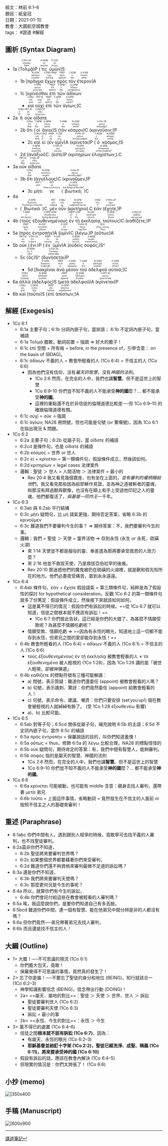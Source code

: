 經文：林前 6:1–8  
題目：紙皇冠  
日期：2021-01-10  
教會：大園航空城教會  
tags： #證道  #解經  


## 圖析 (Syntax Diagram)

-  1a (<RUBY><ruby><ruby>Τολμᾷ<rt>Dare</rt></ruby><rt>τολμάω</rt></ruby><rt>V-PAI-3S</rt></RUBY>)P (<RUBY><ruby><ruby>τις<rt>anyone</rt></ruby><rt>τις</rt></ruby><rt>X-NSM</rt></RUBY> <RUBY><ruby><ruby>ὑμῶν<rt>of you‚</rt></ruby><rt>σύ</rt></ruby><rt>P-2GP</rt></RUBY>)S 
	- 1b [<RUBY><ruby><ruby>πρᾶγμα<rt>a matter</rt></ruby><rt>πρᾶγμα</rt></ruby><rt>N-ASN</rt></RUBY> <RUBY><ruby><ruby>ἔχων<rt>having</rt></ruby><rt>ἔχω</rt></ruby><rt>V-PAP-NSM</rt></RUBY> <RUBY><ruby><ruby>πρὸς<rt>against</rt></ruby><rt>πρός</rt></ruby><rt>PREP</rt></RUBY> <RUBY><ruby><ruby>τὸν<rt>the</rt></ruby><rt>ὁ</rt></ruby><rt>T-ASM</rt></RUBY> <RUBY><ruby><ruby>ἕτερον<rt>other‚</rt></ruby><rt>ἕτερος</rt></ruby><rt>A-ASM</rt></RUBY>]A 
	- 1c [<RUBY><ruby><ruby>κρίνεσθαι<rt>go to law</rt></ruby><rt>κρίνω</rt></ruby><rt>V-PPN</rt></RUBY> <RUBY><ruby><ruby>ἐπὶ<rt>before</rt></ruby><rt>ἐπί</rt></ruby><rt>PREP</rt></RUBY> <RUBY><ruby><ruby>τῶν<rt>the</rt></ruby><rt>ὁ</rt></ruby><rt>T-GPM</rt></RUBY> <RUBY><ruby><ruby>ἀδίκων<rt>unrighteous‚</rt></ruby><rt>ἄδικος</rt></ruby><rt>A-GPM</rt></RUBY> 
		-  <RUBY><ruby><ruby>καὶ<rt>and</rt></ruby><rt>καί</rt></ruby><rt>CONJ</rt></RUBY> <RUBY><ruby><ruby>οὐχὶ<rt>not</rt></ruby><rt>οὐχί</rt></ruby><rt>PRT-N</rt></RUBY> <RUBY><ruby><ruby>ἐπὶ<rt>before</rt></ruby><rt>ἐπί</rt></ruby><rt>PREP</rt></RUBY> <RUBY><ruby><ruby>τῶν<rt>the</rt></ruby><rt>ὁ</rt></ruby><rt>T-GPM</rt></RUBY> <RUBY><ruby><ruby>ἁγίων;<rt>saints?</rt></ruby><rt>ἅγιος</rt></ruby><rt>A-GPM</rt></RUBY>]C
-  2a <RUBY><ruby><ruby>ἢ<rt>Or</rt></ruby><rt>ἤ</rt></ruby><rt>CONJ</rt></RUBY> <RUBY><ruby><ruby>οὐκ<rt>not</rt></ruby><rt>οὐ</rt></ruby><rt>PRT-N</rt></RUBY> <RUBY><ruby><ruby>οἴδατε<rt>know you</rt></ruby><rt>εἴδω</rt></ruby><rt>V-RAI-2P</rt></RUBY> 
	- 2b <RUBY><ruby><ruby>ὅτι<rt>that</rt></ruby><rt>ὅτι</rt></ruby><rt>CONJ</rt></RUBY> (<RUBY><ruby><ruby>οἱ<rt>the</rt></ruby><rt>ὁ</rt></ruby><rt>T-NPM</rt></RUBY> <RUBY><ruby><ruby>ἅγιοι<rt>saints</rt></ruby><rt>ἅγιος</rt></ruby><rt>A-NPM</rt></RUBY>)S (<RUBY><ruby><ruby>τὸν<rt>the</rt></ruby><rt>ὁ</rt></ruby><rt>T-ASM</rt></RUBY> <RUBY><ruby><ruby>κόσμον<rt>world</rt></ruby><rt>κόσμος</rt></ruby><rt>N-ASM</rt></RUBY>)C (<RUBY><ruby><ruby>κρινοῦσιν;<rt>will judge?</rt></ruby><rt>κρίνω</rt></ruby><rt>V-FAI-3P</rt></RUBY>)P 
		- 2c <RUBY><ruby><ruby>καὶ<rt>And</rt></ruby><rt>καί</rt></ruby><rt>CONJ</rt></RUBY> <RUBY><ruby><ruby>εἰ<rt>if</rt></ruby><rt>εἰ</rt></ruby><rt>CONJ</rt></RUBY> (<RUBY><ruby><ruby>ἐν<rt>by</rt></ruby><rt>ἐν</rt></ruby><rt>PREP</rt></RUBY> <RUBY><ruby><ruby>ὑμῖν<rt>you</rt></ruby><rt>σύ</rt></ruby><rt>P-2DP</rt></RUBY>)A (<RUBY><ruby><ruby>κρίνεται<rt>is to be judged</rt></ruby><rt>κρίνω</rt></ruby><rt>V-PPI-3S</rt></RUBY>)P (<RUBY><ruby><ruby>ὁ<rt>the</rt></ruby><rt>ὁ</rt></ruby><rt>T-NSM</rt></RUBY> <RUBY><ruby><ruby>κόσμος‚<rt>world‚</rt></ruby><rt>κόσμος</rt></ruby><rt>N-NSM</rt></RUBY>)S 
	- 2d (<RUBY><ruby><ruby>ἀνάξιοί<rt>unworthy</rt></ruby><rt>ἀνάξιος</rt></ruby><rt>A-NPM</rt></RUBY>)C. (<RUBY><ruby><ruby>ἐστε<rt>are you</rt></ruby><rt>εἰμί</rt></ruby><rt>V-PAI-2P</rt></RUBY>)P (<RUBY><ruby><ruby>κριτηρίων<rt>of cases</rt></ruby><rt>κριτήριον</rt></ruby><rt>N-GPN</rt></RUBY> <RUBY><ruby><ruby>ἐλαχίστων;<rt>of the smallest?</rt></ruby><rt>ἐλάχιστος</rt></ruby><rt>A-GPN</rt></RUBY>).C 
-  3a <RUBY><ruby><ruby>οὐκ<rt>Not</rt></ruby><rt>οὐ</rt></ruby><rt>PRT-N</rt></RUBY> <RUBY><ruby><ruby>οἴδατε<rt>know you</rt></ruby><rt>εἴδω</rt></ruby><rt>V-RAI-2P</rt></RUBY> 
	- 3b <RUBY><ruby><ruby>ὅτι<rt>that</rt></ruby><rt>ὅτι</rt></ruby><rt>CONJ</rt></RUBY> (<RUBY><ruby><ruby>ἀγγέλους<rt>angels</rt></ruby><rt>ἄγγελος</rt></ruby><rt>N-APM</rt></RUBY>)C (<RUBY><ruby><ruby>κρινοῦμεν‚<rt>we will judge?</rt></ruby><rt>κρίνω</rt></ruby><rt>V-FAI-1P</rt></RUBY>)P 
		- 3c <RUBY><ruby><ruby>μήτι<rt></rt></ruby><rt>μήτι</rt></ruby><rt>PRT-I</rt></RUBY> <RUBY><ruby><ruby>γε<rt>How much more</rt></ruby><rt>γέ</rt></ruby><rt>PRT</rt></RUBY> (<RUBY><ruby><ruby>βιωτικά;<rt>the things of this life?</rt></ruby><rt>βιωτικός</rt></ruby><rt>A-APN</rt></RUBY>)C 
- 4a 
	- (<RUBY><ruby><ruby>Βιωτικὰ<rt>The things of this life</rt></ruby><rt>βιωτικός</rt></ruby><rt>A-APN</rt></RUBY>)C. <RUBY><ruby><ruby>μὲν<rt>indeed</rt></ruby><rt>μέν</rt></ruby><rt>PRT</rt></RUBY> <RUBY><ruby><ruby>οὖν<rt>so‚</rt></ruby><rt>οὖν</rt></ruby><rt>CONJ</rt></RUBY> (<RUBY><ruby><ruby>κριτήρια<rt>judgment [as to]</rt></ruby><rt>κριτήριον</rt></ruby><rt>N-APN</rt></RUBY>).C <RUBY><ruby><ruby>ἐὰν<rt>if</rt></ruby><rt>ἐάν</rt></ruby><rt>CONJ</rt></RUBY> (<RUBY><ruby><ruby>ἔχητε‚<rt>you have‚</rt></ruby><rt>ἔχω</rt></ruby><rt>V-PAS-2P</rt></RUBY>)P 
- 4b (<RUBY><ruby><ruby>τοὺς<rt>the [ones]</rt></ruby><rt>ὁ</rt></ruby><rt>T-APM</rt></RUBY> <RUBY><ruby><ruby>ἐξουθενημένους<rt>being despised</rt></ruby><rt>ἐξουθενέω</rt></ruby><rt>V-RPP-APM</rt></RUBY> <RUBY><ruby><ruby>ἐν<rt>in</rt></ruby><rt>ἐν</rt></ruby><rt>PREP</rt></RUBY> <RUBY><ruby><ruby>τῇ<rt>the</rt></ruby><rt>ὁ</rt></ruby><rt>T-DSF</rt></RUBY> <RUBY><ruby><ruby>ἐκκλησίᾳ‚<rt>church‚</rt></ruby><rt>ἐκκλησία</rt></ruby><rt>N-DSF</rt></RUBY> <RUBY><ruby><ruby>τούτους<rt>those</rt></ruby><rt>οὗτος</rt></ruby><rt>D-APM</rt></RUBY>)C (<RUBY><ruby><ruby>καθίζετε;<rt>set you up!</rt></ruby><rt>καθίζω</rt></ruby><rt>V-PAI-2P</rt></RUBY>)P 
- 5a (<RUBY><ruby><ruby>πρὸς<rt>For</rt></ruby><rt>πρός</rt></ruby><rt>PREP</rt></RUBY> <RUBY><ruby><ruby>ἐντροπὴν<rt>shame</rt></ruby><rt>ἐντροπή</rt></ruby><rt>N-ASF</rt></RUBY>)A (<RUBY><ruby><ruby>ὑμῖν<rt>to you</rt></ruby><rt>σύ</rt></ruby><rt>P-2DP</rt></RUBY>)C (<RUBY><ruby><ruby>λέγω.<rt>I say this.</rt></ruby><rt>λέγω</rt></ruby><rt>V-PAI-1S</rt></RUBY>)P (<RUBY><ruby><ruby>οὕτως<rt>Thus</rt></ruby><rt>οὕτω, οὕτως</rt></ruby><rt>ADV</rt></RUBY>)A 
- 5b <RUBY><ruby><ruby>οὐκ<rt>not</rt></ruby><rt>οὐ</rt></ruby><rt>PRT-N</rt></RUBY> (<RUBY><ruby><ruby>ἔνι<rt>is there</rt></ruby><rt>ἔνι</rt></ruby><rt>V-PAI-3S</rt></RUBY>)P (<RUBY><ruby><ruby>ἐν<rt>among</rt></ruby><rt>ἐν</rt></ruby><rt>PREP</rt></RUBY> <RUBY><ruby><ruby>ὑμῖν<rt>you</rt></ruby><rt>σύ</rt></ruby><rt>P-2DP</rt></RUBY>)A (<RUBY><ruby><ruby>οὐδεὶς<rt>no one‚</rt></ruby><rt>οὐδείς</rt></ruby><rt>A-NSM</rt></RUBY> <RUBY><ruby><ruby>σοφὸς‚<rt>a wise [man]‚</rt></ruby><rt>σοφός</rt></ruby><rt>A-NSM</rt></RUBY>)S^ 
	- 5c (<RUBY><ruby><ruby>ὃς<rt>who</rt></ruby><rt>ὅς, ἥ</rt></ruby><rt>R-NSM</rt></RUBY>)S^ (<RUBY><ruby><ruby>δυνήσεται<rt>will be able</rt></ruby><rt>δύναμαι</rt></ruby><rt>V-FDI-3S</rt></RUBY>)P 
		- 5d [<RUBY><ruby><ruby>διακρῖναι<rt>to decide</rt></ruby><rt>διακρίνω</rt></ruby><rt>V-AAN</rt></RUBY> <RUBY><ruby><ruby>ἀνὰ<rt>in</rt></ruby><rt>ἀνά</rt></ruby><rt>PREP</rt></RUBY> <RUBY><ruby><ruby>μέσον<rt>between</rt></ruby><rt>μέσος</rt></ruby><rt>A-ASN</rt></RUBY> <RUBY><ruby><ruby>τοῦ<rt>the</rt></ruby><rt>ὁ</rt></ruby><rt>T-GSM</rt></RUBY> <RUBY><ruby><ruby>ἀδελφοῦ<rt>brother</rt></ruby><rt>ἀδελφός</rt></ruby><rt>N-GSM</rt></RUBY> <RUBY><ruby><ruby>αὐτοῦ;<rt>of him?</rt></ruby><rt>αὐτός</rt></ruby><rt>P-GSM</rt></RUBY>]C 
- 6a <RUBY><ruby><ruby>ἀλλὰ<rt>Instead‚</rt></ruby><rt>ἀλλά</rt></ruby><rt>CONJ</rt></RUBY> (<RUBY><ruby><ruby>ἀδελφὸς<rt>brother</rt></ruby><rt>ἀδελφός</rt></ruby><rt>N-NSM</rt></RUBY>)S (<RUBY><ruby><ruby>μετὰ<rt>against</rt></ruby><rt>μετά</rt></ruby><rt>PREP</rt></RUBY> <RUBY><ruby><ruby>ἀδελφοῦ<rt>brother</rt></ruby><rt>ἀδελφός</rt></ruby><rt>N-GSM</rt></RUBY>)A (<RUBY><ruby><ruby>κρίνεται<rt>goes to law‚</rt></ruby><rt>κρίνω</rt></ruby><rt>V-PPI-3S</rt></RUBY>)P 
- 6b <RUBY><ruby><ruby>καὶ<rt>and</rt></ruby><rt>καί</rt></ruby><rt>CONJ</rt></RUBY> (<RUBY><ruby><ruby>τοῦτο<rt>this</rt></ruby><rt>οὗτος</rt></ruby><rt>D-NSN</rt></RUBY>)S (<RUBY><ruby><ruby>ἐπὶ<rt>before</rt></ruby><rt>ἐπί</rt></ruby><rt>PREP</rt></RUBY> <RUBY><ruby><ruby>ἀπίστων;<rt>unbelievers!</rt></ruby><rt>ἄπιστος</rt></ruby><rt>A-GPM</rt></RUBY>)A 



## 解經 (Exegesis)

- 1Co 6:1
	- 6:1a 主要子句；6:1b 分詞內嵌子句，當狀語； 6:1b 不定詞內嵌子句，當補語
	- 6:1a Τολμᾷ 膽敢，動詞前置 = 強調 ⇒ 好大的膽子！
	- 6:1c ἐπὶ  空間 + 所有格 = before, in the presence of，引申含意： on the basis of (BDAG)。
	- 6:1c ἀδίκων 不義的人 = 教會所輕看的人 (1Co 6:4) = 不信主的人 (1Co 6:6) 
		- 因為他們沒有信仰，沒有*屬天的智慧*，沒有*神國的法則*。 
			- 1Co 2:6  然而，在完全的人中，我們也講**智慧**。但不是這世上的智慧
			- 1Co 6:9–10   你們豈不知不義的人不能承受**神的國**麼？... 都不能承受**神的國**。
			- 這裡的重點還不在於非信徒的倫理道德比較差──但 1Co 6:9–10 的確跟倫理道德有關。
	- 6:1c οὐχὶ = οὐκ ＋強調
	- 6:1c ἁγίων; NA28 用問號，但也可能是句號 (or 驚嘆號)，因為 1Co 6:1 在指出現況 & 問題。
- 1Co 6:2
	- 6:2a 主要子句；6:2b 從屬子句，當 οἴδατε 的補語
	- 6:2cd 是條件句，也是 οἴδατε 的補語
	- 6:2b κόσμος = 世界 or 世人
	- 6:2c εἰ + κρίνεται = 第一類條件句，假設條件成立，然後該如何。
	- 6:2d κριτηρίων = legal cases 法律案件
	- 邏輯：聖徒 ＞ 世人 = 人間活物 ＞ 法律案件 = 最小的
		- Rev 20:4  我又看見幾個寶座，也有坐在上面的，*並有審判的權柄賜給他*們。我又看見那些因為給耶穌作見證，並為神之道被斬者的靈魂，和那沒有拜過獸與獸像，也沒有在額上和手上受過他印記之人的靈魂，他們都復活了，*與基督一同作王*一千年。
- 1Co 6:3
	- 6:3ab 與 6:2ab 平行結構
	- 6:3c μήτι 疑問句，比 μή 語氣更強，期待否定答案，省略 6:3b 的 κρινοῦμεν
	- 6:3c 難道我們不要審判今生的事？ ⇒ 期待答案：不，我們要審判今生的事。
	- 邏輯：我們 = 聖徒 ＞ 天使 = 靈界活物  ⇒ 存到永恆 (永生 or 永死、硫磺火湖)
		- 來 1:14 天使豈不都是服役的靈、奉差遣為那將要承受救恩的人效力麼？
		- 來 2:16 他並不救拔天使，乃是救拔亞伯拉罕的後裔。
		- Rev 20:10  那迷惑他們的魔鬼被扔在硫磺的火湖裡，就是獸和假先知所在的地方。他們必晝夜受痛苦，直到永永遠遠。
- 1Co 6:4 
	- 6:4ab 條件句，ἐὰν + ἔχητε 假設語氣 = 第三類條件句，純粹是為了假設性的探討 for hypothetical consideration。反觀 1Co 6:2 的第一類條件句就多了份篤定：假設條件成立，然後接下來就該如何如何。
		- 這是萬不得已的情況：假設你們有訴訟的時候。==從 1Co 6:7 就可以知道，信徒之間根本就不應該有訴訟！==
			- 1Co 6:7 你們彼此告狀，這已經是你們的大錯了。為甚麼不情願受欺呢？為甚麼不情願吃虧呢？
		- 情願受欺、情願吃虧 ⇒ ==因為有永恆的眼光，知道地上這一切都不能存到永恆，但弟兄之間的愛卻能存到永恆！==
	- 6:4b 教會所輕看的人 (1Co 6:4) = ἀδίκων 不義的人 (1Co 6:1) = 不信主的人 (1Co 6:6)
		- τοὺς ἐξουθενημένους ἐν τῇ ἐκκλησίᾳ  被教會輕看的人 ≠ τὰ ἐξουθενημένα  被人輕視的 (1Co 1:28)，因為 1Co 1:28 講的是「被世人輕視，卻被神揀選」
	- 6:4b καθίζετε 的標點符號有三種可能解讀：
		- a) 問號，表示質疑：難道你們還委任 (appoint) 被教會輕看的人嗎？
		- b) 句號，表示諷刺、驚訝：你們竟然委任 (appoint) 給教會輕看的人！
		- c) 句號，表示命令、建議、嘲弄：你們只要安排 (set you up!) 個在教會被輕視的人就綽綽有餘了。 (受 1Co 1:28 ἐξουθενέω 影響)  
		- a)、b) 比較可能。
- 1Co 6:5
	- 6:5ab 對等子句；6:5cd 關係從屬子句，補充說明 6:5b 的主語；6:5d 不定詞內嵌子句，當作 6:5c 的補語
	- 6:5a πρὸς ἐντροπὴν = 保羅說話的目的，叫你們知道羞愧！
	- 6:5a οὕτως = thus，修飾 6:5a 的 λέγω 比較合理，NA28 的標點怪怪的
	- 6:5b οὐκ 疑問句，期待肯定的答案：有，我們中間有智慧人，能夠審判。
	- 6:5b σοφὸς 指的是屬天的智慧、神國的法則
		- 1Co 2:6 然而，在完全的人中，我們也講**智慧**。但不是這世上的智慧
		- 1Co 6:9–10 你們豈不知不義的人不能承受**神的國**麼？... 都不能承受**神的國**。
- 1Co 6:6 
	- 6:6a κρίνεται 可能被動，也可能有 middle 含意：親身去找人審判，還帶著 μετὰ 弟兄
	- 6:6b τοῦτο = 上面這件事情，省略動詞 = 竟然發生在不信主的人面前 or 按照不信主之人的基礎來審判！


## 重述 (Paraphrase)

- 6:1abc 你們中間有人，遇到跟別人相爭的時候，竟敢寧可去找不義的人審判，也不找聖徒審判。  
- 6:2a莫非你們不知道，
	- 6:2b 聖徒將來要審判世界嗎？
	- 6:2c 如果整個世界都要藉著你們來受審判，
	- 6:2d 難道你們還不夠資格來審判最微不足道的訴訟嗎？
- 6:3a 還是你們不知道，
	- 6:3b 我們將來要審判天使嗎？
	- 6:3c 那麼更何況是今生的事呢？
- 6:4a 所以，就算你們有今生的訴訟，
	- 6:4b 你們會託付給這些在教會被輕看的人審判嗎？
- 6:5a 唉，我這麼說你們，是要你們知道自己有多丟臉。
- 6:5bcd 難道你們中間，連一個有智慧、能在他弟兄中間分辨是非的人都沒有嗎？
- 6:6a 但你們竟然──弟兄帶著弟兄去找人審判，
- 6:6b 而且還是找不信主的人！


## 大綱 (Outline)

- 1> 大膽！──不可思議的現況 (1Co 6:1)
	- 你們膽大包天，竟敢！
	- 保羅覺得不可思議的事情，竟然真的發生了！
- 2> 忘了你是誰！──不要忘了聖徒的身分和地位 (BEING)，知行就該合一 (1Co 6:2–3)
	- 神學知識影響信念 (BEING)，信念帶出行動 (DOING)！
	- 2a> ==屬天、屬地的對比==：聖徒 ＞ 天使 ＞ 世界、世人 ＞ 訴訟
		- 聖徒要審判世人 (1Co 6:2)
		- 聖徒要審判天使 (1Co 6:3)
		- 訴訟 = 最小的事
	- 2b> ==永恆、今生的對比==：永恆 ＞ 今生
- 3> 萬不得已的處置 (1Co 6:4–6)
	- 信徒之間**根本就不該有訴訟 (1Co 6:7)**，因為：
		- 有屬天、永恆的眼光 (1Co 6:2–3)
		- **耶穌基督並祂釘十字架 (1Co 2:2)，聖徒已經洗淨、成聖、稱義 (1Co 6:11)，將來要承受神的國 (1Co 6:10)**
	- 假設有訴訟的話，應該在教會內解決 (1Co 6:4–5)
	- 但現實的情況是：你們太誇張了！ (1Co 6:6)


## 小抄 (memo)
![|350x400](images/2021-01-10-1Co.6.1-6-memo.jpg)

## 手稿 (Manuscript) 

![|600x900](images/2021-01-10-1Co.6.1-6.png)


---


[講道筆記↵](README.md)
